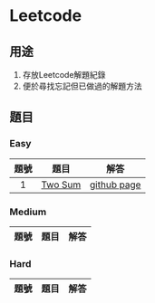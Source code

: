 # Leetcode

## 用途
1. 存放Leetcode解題紀錄
2. 便於尋找忘記但已做過的解題方法

## 題目

### Easy
題號 | 題目 | 解答 |
|:--------:|:-------:|:--------:|
| 1 | [Two Sum](https://leetcode.com/problems/two-sum/description/) | [github page](/1) |

### Medium
題號 | 題目 | 解答 |
|:--------:|:-------:|:--------:|

### Hard
題號 | 題目 | 解答 |
|:--------:|:-------:|:--------:|

